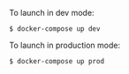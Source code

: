 To launch in dev mode:

```
$ docker-compose up dev
```

To launch in production mode:

```
$ docker-compose up prod
```
